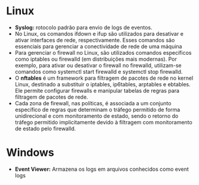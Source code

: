 # Linux

- **Syslog:** rotocolo padrão para envio de logs de eventos.
- No Linux, os comandos ifdown e ifup são utilizados para desativar e ativar interfaces de rede, respectivamente. Esses comandos são essenciais para gerenciar a conectividade de rede de uma máquina
- Para gerenciar o firewall no Linux, são utilizados comandos específicos como iptables ou firewalld (em distribuições mais modernas). Por exemplo, para ativar ou desativar o firewall no firewalld, utilizam-se comandos como systemctl start firewalld e systemctl stop firewalld.
- O **nftables** é um framework para filtragem de pacotes de rede no kernel Linux, destinado a substituir o iptables, ip6tables, arptables e ebtables. Ele permite configurar firewalls e manipular tabelas de regras para filtragem de pacotes de rede.
- Cada zona de firewall, nas políticas, é associada a um conjunto específico de regras que determinam o tráfego permitido de forma unidirecional e com monitoramento de estado, sendo o retorno do tráfego permitido implicitamente devido à filtragem com monitoramento de estado pelo firewalld.

# Windows
- **Event Viewer:** Armazena os logs em arquivos conhecidos como event logs